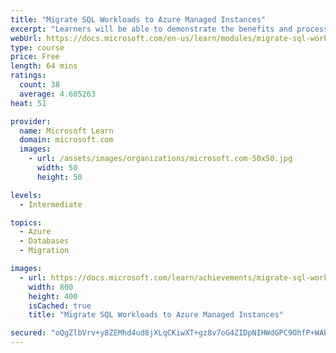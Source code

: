 ```yaml
---
title: "Migrate SQL Workloads to Azure Managed Instances"
excerpt: "Learners will be able to demonstrate the benefits and processes for moving a SQL Server database to an Azure SQL Database Managed Instance."
webUrl: https://docs.microsoft.com/en-us/learn/modules/migrate-sql-workloads-azure-managed-instances/
type: course
price: Free
length: 64 mins
ratings:
  count: 38
  average: 4.605263
heat: 51

provider:
  name: Microsoft Learn
  domain: microsoft.com
  images:
    - url: /assets/images/organizations/microsoft.com-50x50.jpg
      width: 50
      height: 50

levels:
  - Intermediate

topics:
  - Azure
  - Databases
  - Migration

images:
  - url: https://docs.microsoft.com/learn/achievements/migrate-sql-workloads-to-azure-managed-instances-social.png
    width: 800
    height: 400
    isCached: true
    title: "Migrate SQL Workloads to Azure Managed Instances"

secured: "oQgZlbVrv+y8ZEMhd4ud8jXLqCKiwXT+gz8v7oG4ZIDpNIHWdGPC9OhfP+WAE1yZybwFsEFWQdaNtrHhtQjlmgz3hjdpWi0w9kZ6C4wzrbPU8A8PLwu3fZrSZiB5VapeeI8VPtEDj+j4Gi5z7QK2ky0vzl9PiqMZBzKYcPyJtWrN2UGFTxgJJq0ubLznkr9mlHLsN5d/qxMQwNOwYGdaFi6VZqAWcuMtEI0cQerwEDVFaZLTTmUuKtqaXqiEtsHaH5rD38MSZmsjfOAMB9dTZjK4Iw1/6wU9L6Hx4Lw9ArwPBQWbkz8qldAxviRlrb5Lo+0E2+vWXq7sRRIY4rjaGhIgZhUVk1CNdrI9UFs9Mvs=;XbFf1OYwjiy0bGlnOLdz+g=="
---
```


